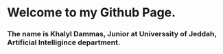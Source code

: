 # Welcome to my Github Page.
### The name is Khalyl Dammas, Junior at Universsity of Jeddah, Artificial Intelligince department.

